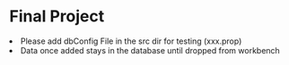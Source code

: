 <h1> Final Project </h1>
<li>Please add dbConfig File in the src dir for testing (xxx.prop)</li> 
<li>Data once added stays in the database until dropped from workbench</li> 
